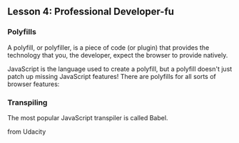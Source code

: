 ## Lesson 4: Professional Developer-fu

### Polyfills
 A polyfill, or polyfiller, is a piece of code (or plugin) that provides the technology that you, the developer, expect the browser to provide natively.

JavaScript is the language used to create a polyfill, but a polyfill doesn't just patch up missing JavaScript features! There are polyfills for all sorts of browser features:

### Transpiling
The most popular JavaScript transpiler is called Babel.

from Udacity